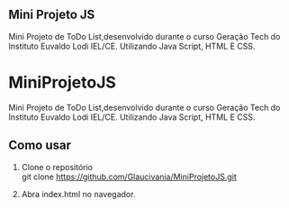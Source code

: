 ## Mini Projeto JS
Mini Projeto de ToDo List,desenvolvido durante o curso Geração Tech do Instituto Euvaldo Lodi IEL/CE. Utilizando Java Script, HTML E CSS.

# MiniProjetoJS

Mini Projeto de ToDo List,desenvolvido durante o curso Geração Tech do Instituto Euvaldo Lodi IEL/CE. Utilizando Java Script, HTML E CSS.

## Como usar

1. Clone o repositório  
git clone https://github.com/Glaucivania/MiniProjetoJS.git

2. Abra index.html no navegador. 
